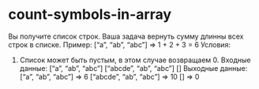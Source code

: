 # count-symbols-in-array

Вы получите список строк. Ваша задача вернуть сумму длинны всех строк в списке.
Пример: [“a”, “ab”, “abc”] => 1 + 2 + 3 = 6
Условия:
1. Список может быть пустым, в этом случае возвращаем 0.
Входные данные:
[“a”, “ab”, “abc”]
[“abcde”, “ab”, “abc”]
[]
Выходные данные:
[“a”, “ab”, “abc”] => 6
[“abcde”, “ab”, “abc”] => 10
[] => 0
